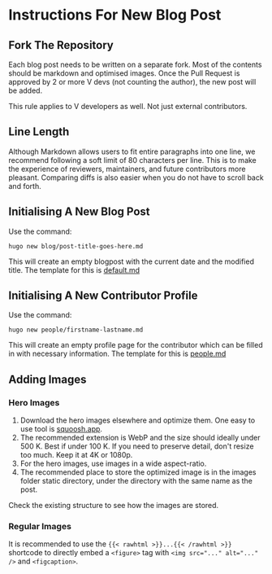# Instructions For New Blog Post

## Fork The Repository

Each blog post needs to be written on a separate fork. Most of the contents
should be markdown and optimised images. Once the Pull Request is approved
by 2 or more V devs (not counting the author), the new post will be added.

This rule applies to V developers as well. Not just external contributors.

## Line Length

Although Markdown allows users to fit entire paragraphs into one line, we
recommend following a soft limit of 80 characters per line. This is to
make the experience of reviewers, maintainers, and future contributors
more pleasant. Comparing diffs is also easier when you do not have to
scroll back and forth.

## Initialising A New Blog Post

Use the command:

```
hugo new blog/post-title-goes-here.md
```

This will create an empty blogpost with the current date and
the modified title. The template for this is
[default.md](https://github.com/vlang/vlang-blog/blob/main/archetypes/default.md)

## Initialising A New Contributor Profile

Use the command:

```
hugo new people/firstname-lastname.md
```

This will create an empty profile page for the contributor which can be filled
in with necessary information. The template for this is
[people.md](https://github.com/vlang/vlang-blog/blob/main/archetypes/people.md)

## Adding Images

### Hero Images

1. Download the hero images elsewhere and optimize them. One easy to use tool is
[squoosh.app](https://squoosh.app/).
2. The recommended extension is WebP and the size should ideally under 500 K.
Best if under 100 K. If you need to preserve detail, don't resize too much.
Keep it at 4K or 1080p.
3. For the hero images, use images in a wide aspect-ratio.
4. The recommended place to store the optimized image is in the images folder
static directory, under the directory with the same name as the post.

Check the existing structure to see how the images are stored.

### Regular Images

It is recommended to use the `{{< rawhtml >}}...{{< /rawhtml >}}` shortcode
to directly embed a `<figure>` tag with `<img src="..." alt="..." />` and
`<figcaption>`.

